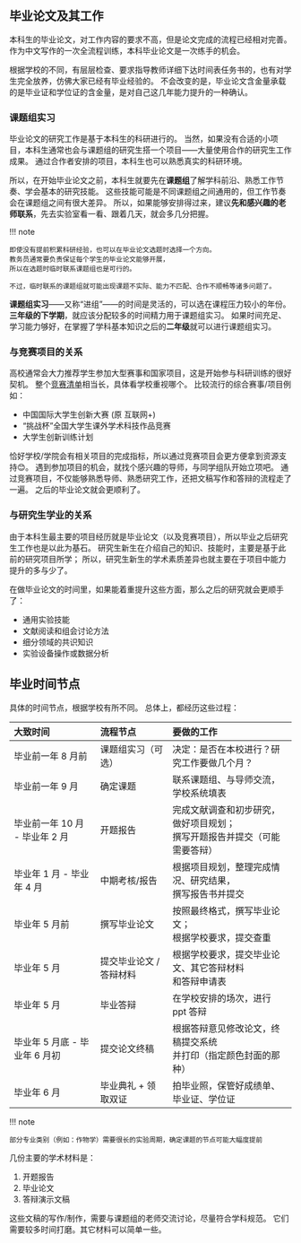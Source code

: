 ## 毕业论文及其工作

本科生的毕业论文，对工作内容的要求不高，但是论文完成的流程已经相对完善。
作为中文写作的一次全流程训练，本科毕业论文是一次练手的机会。

根据学校的不同，有层层检查、要求指导教师详细下达时间表任务书的，也有对学生完全放养，仿佛大家已经有毕业经验的。
不会改变的是，毕业论文含金量承载的是毕业证和学位证的含金量，是对自己这几年能力提升的一种确认。

### 课题组实习

毕业论文的研究工作是基于本科生的科研进行的。
当然，如果没有合适的小项目，本科生通常也会与课题组的研究生搭一个项目——大量使用合作的研究生工作成果。
通过合作者安排的项目，本科生也可以熟悉真实的科研环境。

所以，在开始毕业论文之前，本科生就要先在**课题组**了解学科前沿、熟悉工作节奏、学会基本的研究技能。
这些技能可能是不同课题组之间通用的，但工作节奏会在课题组之间有很大差异。
所以，如果能够安排得过来，建议**先和感兴趣的老师联系**，先去实验室看一看、跟着几天，就会多几分把握。

!!! note

    即使没有提前积累科研经验，也可以在毕业论文选题时选择一个方向。
    教务员通常要负责保证每个学生的毕业论文能够开展，
    所以在选题时临时联系课题组也是可行的。

    不过，临时联系的课题组就可能出现课题不实际、能力不匹配、合作不顺畅等诸多问题了。

**课题组实习**——又称“进组”——的时间是灵活的，可以选在课程压力较小的年份。
**三年级的下学期**，就应该分配较多的时间精力用于课题组实习。
如果时间充足、学习能力够好，在掌握了学科基本知识之后的**二年级**就可以进行课题组实习。

### 与竞赛项目的关系

高校通常会大力推荐学生参加大型赛事和国家项目，这是开始参与科研训练的很好契机。
整个[竞赛清单](http://aol.scnu.edu.cn/a/20241021/899.html)相当长，具体看学校重视哪个。
比较流行的综合赛事/项目例如：

- 中国国际大学生创新大赛 (原 互联网+)
- “挑战杯”全国大学生课外学术科技作品竞赛
- 大学生创新训练计划

恰好学校/学院会有相关项目的完成指标，所以通过竞赛项目会更方便拿到资源支持😊。
遇到参加项目的机会，就找个感兴趣的导师，与同学组队开始立项吧。
通过竞赛项目，不仅能够熟悉导师、熟悉研究工作，还把文稿写作和答辩的流程走了一遍。
之后的毕业论文就会更顺利了。

### 与研究生学业的关系

由于本科生最主要的项目经历就是毕业论文（以及竞赛项目），所以毕业之后研究生工作也是以此为基石。
研究生新生在介绍自己的知识、技能时，主要是基于此前的研究项目所学；
所以，研究生新生的学术素质差异也就主要在于项目中能力提升的多与少了。

在做毕业论文的时间里，如果能着重提升这些方面，那么之后的研究就会更顺手了：

- 通用实验技能
- 文献阅读和组会讨论方法
- 细分领域的共识知识
- 实验设备操作或数据分析

## 毕业时间节点

具体的时间节点，根据学校有所不同。
总体上，都经历这些过程：

| 大致时间                       | 流程节点                | 要做的工作                                                                     |
| :----------------------------- | :---------------------- | :----------------------------------------------------------------------------- |
| 毕业前一年 8 月前              | 课题组实习（可选）      | 决定：是否在本校进行？研究工作要做几个月？                                     |
| 毕业前一年 9 月                | 确定课题                | 联系课题组、与导师交流，学校系统填表                                           |
| 毕业前一年 10 月 - 毕业年 2 月 | 开题报告                | 完成文献调查和初步研究，做好项目规划；<br />撰写开题报告并提交（可能需要答辩） |
| 毕业年 1 月 - 毕业年 4 月      | 中期考核/报告           | 根据项目规划，整理完成情况、研究结果，<br />撰写报告书并提交                   |
| 毕业年 5 月前                  | 撰写毕业论文            | 按照最终格式，撰写毕业论文；<br />根据学校要求，提交查重                       |
| 毕业年 5 月                    | 提交毕业论文 / 答辩材料 | 根据学校要求，提交毕业论文、其它答辩材料<br />和答辩申请表                     |
| 毕业年 5 月                    | 毕业答辩                | 在学校安排的场次，进行 ppt 答辩                                                |
| 毕业年 5 月底 - 毕业年 6 月初  | 提交论文终稿            | 根据答辩意见修改论文，终稿提交系统<br />并打印（指定颜色封面的那种）           |
| 毕业年 6 月                    | 毕业典礼 + 领取双证     | 拍毕业照，保管好成绩单、毕业证、学位证                                         |

!!! note

    部分专业类别（例如：作物学）需要很长的实验周期，确定课题的节点可能大幅度提前

几份主要的学术材料是：

1. 开题报告
2. 毕业论文
3. 答辩演示文稿

这些文稿的写作/制作，需要与课题组的老师交流讨论，尽量符合学科规范。
它们需要较多时间打磨。其它材料可以简单一些。
